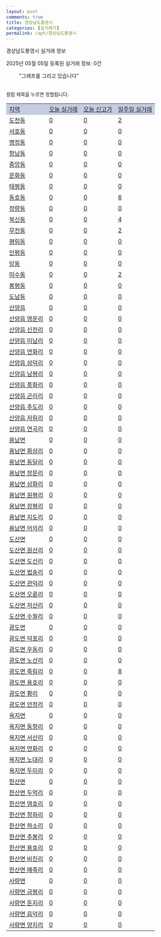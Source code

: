 ```yaml
---
layout: post
comments: true
title: 경상남도통영시
categories: [실거래가]
permalink: /apt/경상남도통영시
---
```


경상남도통영시 실거래 정보

2025년 05월 05일 등록된 실거래 정보: 0건

<!--<script async src="https://pagead2.googlesyndication.com/pagead/js/adsbygoogle.js?client=ca-pub-3485438051770037"
 crossorigin="anonymous"></script>-->

<script type="text/javascript">
  google.charts.load('current', {'packages':['corechart']});
  google.charts.setOnLoadCallback(drawChart);

  function drawChart() {
    var data = google.visualization.arrayToDataTable([['거래일', '매매', '전월세', '전매'], ['21-01', 8, 2, 0], ['21-02', 0, 1, 0], ['21-03', 0, 1, 0], ['21-04', 0, 1, 0], ['21-05', 0, 1, 0], ['21-06', 0, 2, 0], ['21-07', 7, 14, 0], ['21-08', 93, 44, 2], ['21-09', 107, 24, 0], ['21-10', 134, 44, 3], ['21-11', 127, 31, 1], ['21-12', 117, 45, 2], ['22-01', 102, 37, 1], ['22-02', 109, 38, 1], ['22-03', 134, 51, 50], ['22-04', 160, 61, 10], ['22-05', 122, 44, 5], ['22-06', 84, 44, 6], ['22-07', 86, 31, 3], ['22-08', 17, 5, 1], ['23-07', 1, 0, 0], ['23-08', 0, 1, 0], ['23-09', 0, 1, 0], ['23-10', 4, 7, 0], ['23-11', 67, 32, 4], ['23-12', 75, 42, 3], ['24-01', 0, 2, 1], ['24-02', 1, 0, 0], ['24-03', 1, 0, 0], ['24-04', 10, 5, 0], ['24-05', 83, 30, 2], ['24-06', 83, 30, 3], ['24-07', 73, 29, 2], ['24-08', 79, 32, 1], ['24-09', 69, 23, 1], ['24-10', 71, 7, 71], ['24-11', 46, 0, 46], ['24-12', 60, 60, 60], ['25-01', 69, 69, 69], ['25-02', 87, 87, 87], ['25-03', 123, 123, 123], ['25-04', 80, 80, 80], ['25-05', 2, 2, 2]]);

    var options = {
      title: '최근 1년간 유형별 거래량 추이',
      legend: { position: 'bottom' }
    };

    setTimeout(function() {
        var chart = new google.visualization.LineChart(document.getElementById('columnchart_material'));
        chart.draw(data, (options));
        document.getElementById('loading').style.display = 'none';
        var dayLabel = (new Date()).getDay();
        if (dayLabel < 2) {
            sorttable.innerSortFunction.apply(document.getElementById('week'), []);
            sorttable.innerSortFunction.apply(document.getElementById('week'), []);        
        }
        else {
            sorttable.innerSortFunction.apply(document.getElementById('today'), []);
            sorttable.innerSortFunction.apply(document.getElementById('today'), []);
        }
    }, 200);

  }
</script>

<div id="loading" style="z-index:20; display: block; margin-left: 35px">"그래프를 그리고 있습니다"</div>
<div id="columnchart_material" style="width: 95%; margin-left: -35px; display: block"></div>
<!--<div style="width: 95%; margin-left: -35px; display: block">
      <script async src="https://pagead2.googlesyndication.com/pagead/js/adsbygoogle.js?client=ca-pub-3485438051770037"
          crossorigin="anonymous"></script>
      <ins class="adsbygoogle"
          style="display:block"
          data-ad-format="fluid"
          data-ad-layout-key="-fb+5w+4e-db+86"
          data-ad-client="ca-pub-3485438051770037"
          data-ad-slot="1827090281"></ins>
      <script>
          (adsbygoogle = window.adsbygoogle || []).push({});
      </script>
</div>-->
<br>

<font size='small' style='font-size: small;'>컬럼 제목을 누르면 정렬됩니다.</font>
<table class="sortable">
  <tr style='background-color: rgba(114, 132, 186,0.4);'>
    <td id="region"><a href="#">지역</a></td>
    <td id="today"><a href="#">오늘 실거래</a></td>
    <td id="today_new"><a href="#">오늘 신고가</a></td>
    <td id="week"><a href="#">일주일 실거래</a></td>
  </tr>

  
  <tr class="item">
    <td><a href="경상남도통영시도천동">도천동</a></td>
    <td><a href="경상남도통영시도천동">0</a></td>
    <td><a href="경상남도통영시도천동">0</a></td>
    <td><a href="경상남도통영시도천동">2</a></td>
  </tr>
    

  <tr class="item">
    <td><a href="경상남도통영시서호동">서호동</a></td>
    <td><a href="경상남도통영시서호동">0</a></td>
    <td><a href="경상남도통영시서호동">0</a></td>
    <td><a href="경상남도통영시서호동">0</a></td>
  </tr>
    

  <tr class="item">
    <td><a href="경상남도통영시명정동">명정동</a></td>
    <td><a href="경상남도통영시명정동">0</a></td>
    <td><a href="경상남도통영시명정동">0</a></td>
    <td><a href="경상남도통영시명정동">0</a></td>
  </tr>
    

  <tr class="item">
    <td><a href="경상남도통영시항남동">항남동</a></td>
    <td><a href="경상남도통영시항남동">0</a></td>
    <td><a href="경상남도통영시항남동">0</a></td>
    <td><a href="경상남도통영시항남동">0</a></td>
  </tr>
    

  <tr class="item">
    <td><a href="경상남도통영시중앙동">중앙동</a></td>
    <td><a href="경상남도통영시중앙동">0</a></td>
    <td><a href="경상남도통영시중앙동">0</a></td>
    <td><a href="경상남도통영시중앙동">0</a></td>
  </tr>
    

  <tr class="item">
    <td><a href="경상남도통영시문화동">문화동</a></td>
    <td><a href="경상남도통영시문화동">0</a></td>
    <td><a href="경상남도통영시문화동">0</a></td>
    <td><a href="경상남도통영시문화동">0</a></td>
  </tr>
    

  <tr class="item">
    <td><a href="경상남도통영시태평동">태평동</a></td>
    <td><a href="경상남도통영시태평동">0</a></td>
    <td><a href="경상남도통영시태평동">0</a></td>
    <td><a href="경상남도통영시태평동">0</a></td>
  </tr>
    

  <tr class="item">
    <td><a href="경상남도통영시동호동">동호동</a></td>
    <td><a href="경상남도통영시동호동">0</a></td>
    <td><a href="경상남도통영시동호동">0</a></td>
    <td><a href="경상남도통영시동호동">6</a></td>
  </tr>
    

  <tr class="item">
    <td><a href="경상남도통영시정량동">정량동</a></td>
    <td><a href="경상남도통영시정량동">0</a></td>
    <td><a href="경상남도통영시정량동">0</a></td>
    <td><a href="경상남도통영시정량동">0</a></td>
  </tr>
    

  <tr class="item">
    <td><a href="경상남도통영시북신동">북신동</a></td>
    <td><a href="경상남도통영시북신동">0</a></td>
    <td><a href="경상남도통영시북신동">0</a></td>
    <td><a href="경상남도통영시북신동">4</a></td>
  </tr>
    

  <tr class="item">
    <td><a href="경상남도통영시무전동">무전동</a></td>
    <td><a href="경상남도통영시무전동">0</a></td>
    <td><a href="경상남도통영시무전동">0</a></td>
    <td><a href="경상남도통영시무전동">2</a></td>
  </tr>
    

  <tr class="item">
    <td><a href="경상남도통영시평림동">평림동</a></td>
    <td><a href="경상남도통영시평림동">0</a></td>
    <td><a href="경상남도통영시평림동">0</a></td>
    <td><a href="경상남도통영시평림동">0</a></td>
  </tr>
    

  <tr class="item">
    <td><a href="경상남도통영시인평동">인평동</a></td>
    <td><a href="경상남도통영시인평동">0</a></td>
    <td><a href="경상남도통영시인평동">0</a></td>
    <td><a href="경상남도통영시인평동">0</a></td>
  </tr>
    

  <tr class="item">
    <td><a href="경상남도통영시당동">당동</a></td>
    <td><a href="경상남도통영시당동">0</a></td>
    <td><a href="경상남도통영시당동">0</a></td>
    <td><a href="경상남도통영시당동">0</a></td>
  </tr>
    

  <tr class="item">
    <td><a href="경상남도통영시미수동">미수동</a></td>
    <td><a href="경상남도통영시미수동">0</a></td>
    <td><a href="경상남도통영시미수동">0</a></td>
    <td><a href="경상남도통영시미수동">2</a></td>
  </tr>
    

  <tr class="item">
    <td><a href="경상남도통영시봉평동">봉평동</a></td>
    <td><a href="경상남도통영시봉평동">0</a></td>
    <td><a href="경상남도통영시봉평동">0</a></td>
    <td><a href="경상남도통영시봉평동">0</a></td>
  </tr>
    

  <tr class="item">
    <td><a href="경상남도통영시도남동">도남동</a></td>
    <td><a href="경상남도통영시도남동">0</a></td>
    <td><a href="경상남도통영시도남동">0</a></td>
    <td><a href="경상남도통영시도남동">0</a></td>
  </tr>
    

  <tr class="item">
    <td><a href="경상남도통영시산양읍">산양읍</a></td>
    <td><a href="경상남도통영시산양읍">0</a></td>
    <td><a href="경상남도통영시산양읍">0</a></td>
    <td><a href="경상남도통영시산양읍">0</a></td>
  </tr>
    

  <tr class="item">
    <td><a href="경상남도통영시산양읍영운리">산양읍 영운리</a></td>
    <td><a href="경상남도통영시산양읍영운리">0</a></td>
    <td><a href="경상남도통영시산양읍영운리">0</a></td>
    <td><a href="경상남도통영시산양읍영운리">0</a></td>
  </tr>
    

  <tr class="item">
    <td><a href="경상남도통영시산양읍신전리">산양읍 신전리</a></td>
    <td><a href="경상남도통영시산양읍신전리">0</a></td>
    <td><a href="경상남도통영시산양읍신전리">0</a></td>
    <td><a href="경상남도통영시산양읍신전리">0</a></td>
  </tr>
    

  <tr class="item">
    <td><a href="경상남도통영시산양읍미남리">산양읍 미남리</a></td>
    <td><a href="경상남도통영시산양읍미남리">0</a></td>
    <td><a href="경상남도통영시산양읍미남리">0</a></td>
    <td><a href="경상남도통영시산양읍미남리">0</a></td>
  </tr>
    

  <tr class="item">
    <td><a href="경상남도통영시산양읍연화리">산양읍 연화리</a></td>
    <td><a href="경상남도통영시산양읍연화리">0</a></td>
    <td><a href="경상남도통영시산양읍연화리">0</a></td>
    <td><a href="경상남도통영시산양읍연화리">0</a></td>
  </tr>
    

  <tr class="item">
    <td><a href="경상남도통영시산양읍삼덕리">산양읍 삼덕리</a></td>
    <td><a href="경상남도통영시산양읍삼덕리">0</a></td>
    <td><a href="경상남도통영시산양읍삼덕리">0</a></td>
    <td><a href="경상남도통영시산양읍삼덕리">0</a></td>
  </tr>
    

  <tr class="item">
    <td><a href="경상남도통영시산양읍남평리">산양읍 남평리</a></td>
    <td><a href="경상남도통영시산양읍남평리">0</a></td>
    <td><a href="경상남도통영시산양읍남평리">0</a></td>
    <td><a href="경상남도통영시산양읍남평리">0</a></td>
  </tr>
    

  <tr class="item">
    <td><a href="경상남도통영시산양읍풍화리">산양읍 풍화리</a></td>
    <td><a href="경상남도통영시산양읍풍화리">0</a></td>
    <td><a href="경상남도통영시산양읍풍화리">0</a></td>
    <td><a href="경상남도통영시산양읍풍화리">0</a></td>
  </tr>
    

  <tr class="item">
    <td><a href="경상남도통영시산양읍곤리리">산양읍 곤리리</a></td>
    <td><a href="경상남도통영시산양읍곤리리">0</a></td>
    <td><a href="경상남도통영시산양읍곤리리">0</a></td>
    <td><a href="경상남도통영시산양읍곤리리">0</a></td>
  </tr>
    

  <tr class="item">
    <td><a href="경상남도통영시산양읍추도리">산양읍 추도리</a></td>
    <td><a href="경상남도통영시산양읍추도리">0</a></td>
    <td><a href="경상남도통영시산양읍추도리">0</a></td>
    <td><a href="경상남도통영시산양읍추도리">0</a></td>
  </tr>
    

  <tr class="item">
    <td><a href="경상남도통영시산양읍저림리">산양읍 저림리</a></td>
    <td><a href="경상남도통영시산양읍저림리">0</a></td>
    <td><a href="경상남도통영시산양읍저림리">0</a></td>
    <td><a href="경상남도통영시산양읍저림리">0</a></td>
  </tr>
    

  <tr class="item">
    <td><a href="경상남도통영시산양읍연곡리">산양읍 연곡리</a></td>
    <td><a href="경상남도통영시산양읍연곡리">0</a></td>
    <td><a href="경상남도통영시산양읍연곡리">0</a></td>
    <td><a href="경상남도통영시산양읍연곡리">0</a></td>
  </tr>
    

  <tr class="item">
    <td><a href="경상남도통영시용남면">용남면</a></td>
    <td><a href="경상남도통영시용남면">0</a></td>
    <td><a href="경상남도통영시용남면">0</a></td>
    <td><a href="경상남도통영시용남면">0</a></td>
  </tr>
    

  <tr class="item">
    <td><a href="경상남도통영시용남면화삼리">용남면 화삼리</a></td>
    <td><a href="경상남도통영시용남면화삼리">0</a></td>
    <td><a href="경상남도통영시용남면화삼리">0</a></td>
    <td><a href="경상남도통영시용남면화삼리">0</a></td>
  </tr>
    

  <tr class="item">
    <td><a href="경상남도통영시용남면동달리">용남면 동달리</a></td>
    <td><a href="경상남도통영시용남면동달리">0</a></td>
    <td><a href="경상남도통영시용남면동달리">0</a></td>
    <td><a href="경상남도통영시용남면동달리">0</a></td>
  </tr>
    

  <tr class="item">
    <td><a href="경상남도통영시용남면장문리">용남면 장문리</a></td>
    <td><a href="경상남도통영시용남면장문리">0</a></td>
    <td><a href="경상남도통영시용남면장문리">0</a></td>
    <td><a href="경상남도통영시용남면장문리">0</a></td>
  </tr>
    

  <tr class="item">
    <td><a href="경상남도통영시용남면삼화리">용남면 삼화리</a></td>
    <td><a href="경상남도통영시용남면삼화리">0</a></td>
    <td><a href="경상남도통영시용남면삼화리">0</a></td>
    <td><a href="경상남도통영시용남면삼화리">0</a></td>
  </tr>
    

  <tr class="item">
    <td><a href="경상남도통영시용남면원평리">용남면 원평리</a></td>
    <td><a href="경상남도통영시용남면원평리">0</a></td>
    <td><a href="경상남도통영시용남면원평리">0</a></td>
    <td><a href="경상남도통영시용남면원평리">0</a></td>
  </tr>
    

  <tr class="item">
    <td><a href="경상남도통영시용남면장평리">용남면 장평리</a></td>
    <td><a href="경상남도통영시용남면장평리">0</a></td>
    <td><a href="경상남도통영시용남면장평리">0</a></td>
    <td><a href="경상남도통영시용남면장평리">0</a></td>
  </tr>
    

  <tr class="item">
    <td><a href="경상남도통영시용남면지도리">용남면 지도리</a></td>
    <td><a href="경상남도통영시용남면지도리">0</a></td>
    <td><a href="경상남도통영시용남면지도리">0</a></td>
    <td><a href="경상남도통영시용남면지도리">0</a></td>
  </tr>
    

  <tr class="item">
    <td><a href="경상남도통영시용남면어의리">용남면 어의리</a></td>
    <td><a href="경상남도통영시용남면어의리">0</a></td>
    <td><a href="경상남도통영시용남면어의리">0</a></td>
    <td><a href="경상남도통영시용남면어의리">0</a></td>
  </tr>
    

  <tr class="item">
    <td><a href="경상남도통영시도산면">도산면</a></td>
    <td><a href="경상남도통영시도산면">0</a></td>
    <td><a href="경상남도통영시도산면">0</a></td>
    <td><a href="경상남도통영시도산면">0</a></td>
  </tr>
    

  <tr class="item">
    <td><a href="경상남도통영시도산면원산리">도산면 원산리</a></td>
    <td><a href="경상남도통영시도산면원산리">0</a></td>
    <td><a href="경상남도통영시도산면원산리">0</a></td>
    <td><a href="경상남도통영시도산면원산리">0</a></td>
  </tr>
    

  <tr class="item">
    <td><a href="경상남도통영시도산면도선리">도산면 도선리</a></td>
    <td><a href="경상남도통영시도산면도선리">0</a></td>
    <td><a href="경상남도통영시도산면도선리">0</a></td>
    <td><a href="경상남도통영시도산면도선리">0</a></td>
  </tr>
    

  <tr class="item">
    <td><a href="경상남도통영시도산면법송리">도산면 법송리</a></td>
    <td><a href="경상남도통영시도산면법송리">0</a></td>
    <td><a href="경상남도통영시도산면법송리">0</a></td>
    <td><a href="경상남도통영시도산면법송리">0</a></td>
  </tr>
    

  <tr class="item">
    <td><a href="경상남도통영시도산면관덕리">도산면 관덕리</a></td>
    <td><a href="경상남도통영시도산면관덕리">0</a></td>
    <td><a href="경상남도통영시도산면관덕리">0</a></td>
    <td><a href="경상남도통영시도산면관덕리">0</a></td>
  </tr>
    

  <tr class="item">
    <td><a href="경상남도통영시도산면오륜리">도산면 오륜리</a></td>
    <td><a href="경상남도통영시도산면오륜리">0</a></td>
    <td><a href="경상남도통영시도산면오륜리">0</a></td>
    <td><a href="경상남도통영시도산면오륜리">0</a></td>
  </tr>
    

  <tr class="item">
    <td><a href="경상남도통영시도산면저산리">도산면 저산리</a></td>
    <td><a href="경상남도통영시도산면저산리">0</a></td>
    <td><a href="경상남도통영시도산면저산리">0</a></td>
    <td><a href="경상남도통영시도산면저산리">0</a></td>
  </tr>
    

  <tr class="item">
    <td><a href="경상남도통영시도산면수월리">도산면 수월리</a></td>
    <td><a href="경상남도통영시도산면수월리">0</a></td>
    <td><a href="경상남도통영시도산면수월리">0</a></td>
    <td><a href="경상남도통영시도산면수월리">0</a></td>
  </tr>
    

  <tr class="item">
    <td><a href="경상남도통영시광도면">광도면</a></td>
    <td><a href="경상남도통영시광도면">0</a></td>
    <td><a href="경상남도통영시광도면">0</a></td>
    <td><a href="경상남도통영시광도면">0</a></td>
  </tr>
    

  <tr class="item">
    <td><a href="경상남도통영시광도면덕포리">광도면 덕포리</a></td>
    <td><a href="경상남도통영시광도면덕포리">0</a></td>
    <td><a href="경상남도통영시광도면덕포리">0</a></td>
    <td><a href="경상남도통영시광도면덕포리">0</a></td>
  </tr>
    

  <tr class="item">
    <td><a href="경상남도통영시광도면우동리">광도면 우동리</a></td>
    <td><a href="경상남도통영시광도면우동리">0</a></td>
    <td><a href="경상남도통영시광도면우동리">0</a></td>
    <td><a href="경상남도통영시광도면우동리">0</a></td>
  </tr>
    

  <tr class="item">
    <td><a href="경상남도통영시광도면노산리">광도면 노산리</a></td>
    <td><a href="경상남도통영시광도면노산리">0</a></td>
    <td><a href="경상남도통영시광도면노산리">0</a></td>
    <td><a href="경상남도통영시광도면노산리">0</a></td>
  </tr>
    

  <tr class="item">
    <td><a href="경상남도통영시광도면죽림리">광도면 죽림리</a></td>
    <td><a href="경상남도통영시광도면죽림리">0</a></td>
    <td><a href="경상남도통영시광도면죽림리">0</a></td>
    <td><a href="경상남도통영시광도면죽림리">8</a></td>
  </tr>
    

  <tr class="item">
    <td><a href="경상남도통영시광도면용호리">광도면 용호리</a></td>
    <td><a href="경상남도통영시광도면용호리">0</a></td>
    <td><a href="경상남도통영시광도면용호리">0</a></td>
    <td><a href="경상남도통영시광도면용호리">0</a></td>
  </tr>
    

  <tr class="item">
    <td><a href="경상남도통영시광도면황리">광도면 황리</a></td>
    <td><a href="경상남도통영시광도면황리">0</a></td>
    <td><a href="경상남도통영시광도면황리">0</a></td>
    <td><a href="경상남도통영시광도면황리">0</a></td>
  </tr>
    

  <tr class="item">
    <td><a href="경상남도통영시광도면안정리">광도면 안정리</a></td>
    <td><a href="경상남도통영시광도면안정리">0</a></td>
    <td><a href="경상남도통영시광도면안정리">0</a></td>
    <td><a href="경상남도통영시광도면안정리">0</a></td>
  </tr>
    

  <tr class="item">
    <td><a href="경상남도통영시욕지면">욕지면</a></td>
    <td><a href="경상남도통영시욕지면">0</a></td>
    <td><a href="경상남도통영시욕지면">0</a></td>
    <td><a href="경상남도통영시욕지면">0</a></td>
  </tr>
    

  <tr class="item">
    <td><a href="경상남도통영시욕지면동항리">욕지면 동항리</a></td>
    <td><a href="경상남도통영시욕지면동항리">0</a></td>
    <td><a href="경상남도통영시욕지면동항리">0</a></td>
    <td><a href="경상남도통영시욕지면동항리">0</a></td>
  </tr>
    

  <tr class="item">
    <td><a href="경상남도통영시욕지면서산리">욕지면 서산리</a></td>
    <td><a href="경상남도통영시욕지면서산리">0</a></td>
    <td><a href="경상남도통영시욕지면서산리">0</a></td>
    <td><a href="경상남도통영시욕지면서산리">0</a></td>
  </tr>
    

  <tr class="item">
    <td><a href="경상남도통영시욕지면연화리">욕지면 연화리</a></td>
    <td><a href="경상남도통영시욕지면연화리">0</a></td>
    <td><a href="경상남도통영시욕지면연화리">0</a></td>
    <td><a href="경상남도통영시욕지면연화리">0</a></td>
  </tr>
    

  <tr class="item">
    <td><a href="경상남도통영시욕지면노대리">욕지면 노대리</a></td>
    <td><a href="경상남도통영시욕지면노대리">0</a></td>
    <td><a href="경상남도통영시욕지면노대리">0</a></td>
    <td><a href="경상남도통영시욕지면노대리">0</a></td>
  </tr>
    

  <tr class="item">
    <td><a href="경상남도통영시욕지면두미리">욕지면 두미리</a></td>
    <td><a href="경상남도통영시욕지면두미리">0</a></td>
    <td><a href="경상남도통영시욕지면두미리">0</a></td>
    <td><a href="경상남도통영시욕지면두미리">0</a></td>
  </tr>
    

  <tr class="item">
    <td><a href="경상남도통영시한산면">한산면</a></td>
    <td><a href="경상남도통영시한산면">0</a></td>
    <td><a href="경상남도통영시한산면">0</a></td>
    <td><a href="경상남도통영시한산면">0</a></td>
  </tr>
    

  <tr class="item">
    <td><a href="경상남도통영시한산면두억리">한산면 두억리</a></td>
    <td><a href="경상남도통영시한산면두억리">0</a></td>
    <td><a href="경상남도통영시한산면두억리">0</a></td>
    <td><a href="경상남도통영시한산면두억리">0</a></td>
  </tr>
    

  <tr class="item">
    <td><a href="경상남도통영시한산면염호리">한산면 염호리</a></td>
    <td><a href="경상남도통영시한산면염호리">0</a></td>
    <td><a href="경상남도통영시한산면염호리">0</a></td>
    <td><a href="경상남도통영시한산면염호리">0</a></td>
  </tr>
    

  <tr class="item">
    <td><a href="경상남도통영시한산면창좌리">한산면 창좌리</a></td>
    <td><a href="경상남도통영시한산면창좌리">0</a></td>
    <td><a href="경상남도통영시한산면창좌리">0</a></td>
    <td><a href="경상남도통영시한산면창좌리">0</a></td>
  </tr>
    

  <tr class="item">
    <td><a href="경상남도통영시한산면하소리">한산면 하소리</a></td>
    <td><a href="경상남도통영시한산면하소리">0</a></td>
    <td><a href="경상남도통영시한산면하소리">0</a></td>
    <td><a href="경상남도통영시한산면하소리">0</a></td>
  </tr>
    

  <tr class="item">
    <td><a href="경상남도통영시한산면추봉리">한산면 추봉리</a></td>
    <td><a href="경상남도통영시한산면추봉리">0</a></td>
    <td><a href="경상남도통영시한산면추봉리">0</a></td>
    <td><a href="경상남도통영시한산면추봉리">0</a></td>
  </tr>
    

  <tr class="item">
    <td><a href="경상남도통영시한산면용호리">한산면 용호리</a></td>
    <td><a href="경상남도통영시한산면용호리">0</a></td>
    <td><a href="경상남도통영시한산면용호리">0</a></td>
    <td><a href="경상남도통영시한산면용호리">0</a></td>
  </tr>
    

  <tr class="item">
    <td><a href="경상남도통영시한산면비진리">한산면 비진리</a></td>
    <td><a href="경상남도통영시한산면비진리">0</a></td>
    <td><a href="경상남도통영시한산면비진리">0</a></td>
    <td><a href="경상남도통영시한산면비진리">0</a></td>
  </tr>
    

  <tr class="item">
    <td><a href="경상남도통영시한산면매죽리">한산면 매죽리</a></td>
    <td><a href="경상남도통영시한산면매죽리">0</a></td>
    <td><a href="경상남도통영시한산면매죽리">0</a></td>
    <td><a href="경상남도통영시한산면매죽리">0</a></td>
  </tr>
    

  <tr class="item">
    <td><a href="경상남도통영시사량면">사량면</a></td>
    <td><a href="경상남도통영시사량면">0</a></td>
    <td><a href="경상남도통영시사량면">0</a></td>
    <td><a href="경상남도통영시사량면">0</a></td>
  </tr>
    

  <tr class="item">
    <td><a href="경상남도통영시사량면금평리">사량면 금평리</a></td>
    <td><a href="경상남도통영시사량면금평리">0</a></td>
    <td><a href="경상남도통영시사량면금평리">0</a></td>
    <td><a href="경상남도통영시사량면금평리">0</a></td>
  </tr>
    

  <tr class="item">
    <td><a href="경상남도통영시사량면돈지리">사량면 돈지리</a></td>
    <td><a href="경상남도통영시사량면돈지리">0</a></td>
    <td><a href="경상남도통영시사량면돈지리">0</a></td>
    <td><a href="경상남도통영시사량면돈지리">0</a></td>
  </tr>
    

  <tr class="item">
    <td><a href="경상남도통영시사량면읍덕리">사량면 읍덕리</a></td>
    <td><a href="경상남도통영시사량면읍덕리">0</a></td>
    <td><a href="경상남도통영시사량면읍덕리">0</a></td>
    <td><a href="경상남도통영시사량면읍덕리">0</a></td>
  </tr>
    

  <tr class="item">
    <td><a href="경상남도통영시사량면양지리">사량면 양지리</a></td>
    <td><a href="경상남도통영시사량면양지리">0</a></td>
    <td><a href="경상남도통영시사량면양지리">0</a></td>
    <td><a href="경상남도통영시사량면양지리">0</a></td>
  </tr>
    


</table>


    
